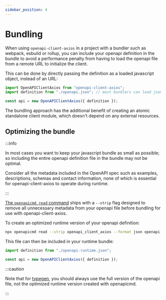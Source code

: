 ```yaml
---
sidebar_position: 4
---
```


# Bundling

When using `openapi-client-axios` in a project with a bundler such as webpack, esbuild or rollup, you can include your
openapi definition in the bundle to avoid a performance penalty from having to load the openapi file from a remote URL
to initialize the client.

This can be done by directly passing the definition as a loaded javascript object, instead of an URL:

```js
import OpenAPIClientAxios from "openapi-client-axios";
import definition from "./openapi.json"; // most bundlers can load json files as importable javascript objects

const api = new OpenAPIClientAxios({ definition });
```

The bundling approach has the additional benefit of creating an atomic standalone client module, which doesn't depend
on any external resources.

## Optimizing the bundle

:::info

In most cases you want to keep your javascript bundle as small as possible; so including the entire openapi definition
file in the bundle may not be optimal.

Consider all the metadata included in the OpenAPI spec such as examples, descriptions, schemas and contact
information, none of which is essential for openapi-client-axios to operate during runtime.

:::

[The `openapicmd read` command](/docs/openapicmd/intro/#openapi-read) ships with a `--strip` flag designed to remove
all unnecessary metadata from your openapi file before bundling for use with openapi-client-axios.

To create an optimized runtime version of your openapi definition:

```sh
npx openapicmd read --strip openapi_client_axios --format json openapi.json > openapi-runtime.json
```

This file can then be included in your runtime bundle:

```js
import definition from "./openapi-runtime.json";

const api = new OpenAPIClientAxios({ definition });
```

:::caution

Note that for [typegen](/docs/openapi-client-axios/typegen/), you should always use the full version of the openapi file, not the optimized runtime
version created with openapicmd.

:::
